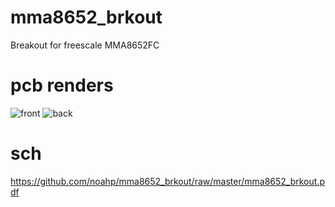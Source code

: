 mma8652_brkout
=====

Breakout for freescale MMA8652FC

pcb renders
=====
![front](https://raw2.github.com/noahp/mma8652_brkout/master/front_render.png)
![back](https://raw2.github.com/noahp/mma8652_brkout/master/back_render.png)

sch
=====
https://github.com/noahp/mma8652_brkout/raw/master/mma8652_brkout.pdf
